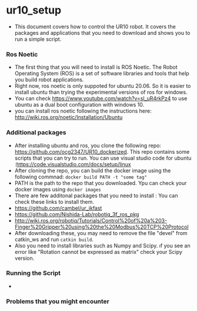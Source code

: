 # ur10_setup
- This document covers how to control the UR10 robot. It covers the packages and applications that you need to download and shows you to run a simple script.

### Ros Noetic
- The first thing that you will need to install is ROS Noetic. The Robot Operating System (ROS) is a set of software libraries and tools that help you build robot applications.
- Right now, ros noetic is only suppoted for ubuntu 20.06. So it is easier to install ubuntu than trying the experimental versions of ros for windows.
- You can check https://www.youtube.com/watch?v=sl_uR4rkPz4 to use ubuntu as a dual boot configuration with windows 10.
- you can install ros noetic following the instructions here: http://wiki.ros.org/noetic/Installation/Ubuntu
### Additional packages
- After installing ubuntu and ros, you clone the following repo: https://github.com/ocg2347/UR10_dockerized. This repo contains some scripts that you can try to run. You can use visual studio code for ubuntu :https://code.visualstudio.com/docs/setup/linux
- After cloning the repo, you can build the docker image using the following commnad: ``` docker build PATH -t "some tag" ```
-  PATH is the path to the repo that you downloaded. Ypu can check your docker images using ``` docker images ```
- There are few additonal packages that you need to install : You can check these links to install them.
- https://github.com/cambel/ur_ikfast
- https://github.com/Nishida-Lab/robotiq_3f_ros_pkg
- http://wiki.ros.org/robotiq/Tutorials/Control%20of%20a%203-Finger%20Gripper%20using%20the%20Modbus%20TCP%20Protocol
- After downloading these, you may need to remove the file "devel" from catkin_ws and run ```catkin build```.
- Also you need to install libraries such as Numpy and Scipy. ıf you see an error like "Rotation cannot be expressed as matrix" check your Scipy version.
### Running the Script
- 







### Problems that you might encounter
